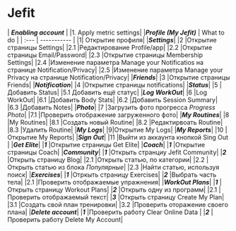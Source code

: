 # Jefit

| ***Enabling account*** |
|1. Apply metric settings|
|***Profile (My Jefit)*** | What to do |
|  :---   | ----------- |
|1| Открытие профиля|
|***Settings***|
|2 |Открытие страницы Settings|
|2.1 |Редактирование Profile/app|
|2.2 |Открытие страницы Email/Password|
|2.3 |Открытие страницы Membership Settings|
|2.4 |Изменение параметра Manage your Notificatios на странице Notification/Privacy|
|2.5 |Изменение параметра Manage your Privacy на странице Notification/Privacy|
|***Friends***|
|3 |Открытие страницы Friends|
|***Notification***|
|4 |Открытие страницы notifications|
|***Status***|
|5 |Добавить Status|
|5.1 Добавить ещё статус|
|***Log WorkOut***|
|6 |Log WorkOut|
|6.1 |Добавить Body Stats|
|6.2 |Добавить Session Summary|
|6.3 |Добавить Notes|
|***Photo***|
|7 |Загрузить фото прогресса *Progress Photo*|
|7.1 |Проверить отображение загруженного фото|
|***My Routines***|
|8 |My Routines|
|8.1 |Создать новый Routine|
|8.2 |Редактирвоать Routine|
|8.3 |Удалить Routine|
|***My Logs***|
|9|Открытие My Logs|
|***My Reports***|
|10 |Открытие My Reports|
|***Sign Out***|
|11 |Выйти из аккаунта кнопкой Sing Out |
|***Get Elite***|
|***1*** |Открытие страницы Get Elite|
|***Coach***|
|***1*** |Открытие страницы Coach|
|***Community***|
|***1*** |Открыть странциу Jefit Community|
|***2*** |Открыть страницу Blog|
|2.1 |Открыть статью, по категории|
|2.2 |Открыть статью из блока *Популярные*|
|2.3 |Найти статью, используя поиск|
|***Exercises***|
|***1*** |Отркыть страницу Exercises|
|***2*** |Выбрать часть тела|
|2.1 |Проверить отображаемые упражнения|
|***WorkOut Plans***|
|***1*** |Открыть страницу Workout Plans|
|***2*** |Открыть одну из программ|
|2.1 |Проверить отображаемый текст|
|***3*** |Открыть страницу Create My Plan|
|3.1 |Создать свой план тренировки|
|3.2 |Проверить оторажение своего плана|
|***Delete account***|
|***1*** |Проверить работу Clear Online Data |
|***2*** |Проверить работу Delete My Account|

